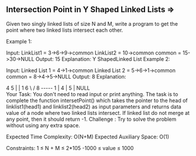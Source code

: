 Intersection Point in Y Shaped Linked Lists =>
-------------------------------------------




Given two singly linked lists of size N and M, write a program to get the point where two linked lists intersect each other.

 

Example 1:

Input:
LinkList1 = 3->6->9->common
LinkList2 = 10->common
common = 15->30->NULL
Output: 15
Explanation:
Y ShapedLinked List
Example 2:

Input: 
Linked List 1 = 4->1->common
Linked List 2 = 5->6->1->common
common = 8->4->5->NULL
Output: 8
Explanation: 

4              5
|              |
1              6
 \             /
  8   -----  1 
   |
   4
   |
  5
  |
  NULL       
Your Task:
You don't need to read input or print anything. The task is to complete the function intersetPoint() which takes the pointer to the head of linklist1(head1) and linklist2(head2) as input parameters and returns data value of a node where two linked lists intersect. If linked list do not merge at any point, then it should return -1.
Challenge : Try to solve the problem without using any extra space.

 

Expected Time Complexity: O(N+M)
Expected Auxiliary Space: O(1)

 

Constraints:
1 ≤ N + M ≤ 2*105
-1000 ≤ value ≤ 1000
